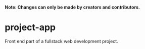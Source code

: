 **Note: Changes can only be made by creators and contributors.**

# project-app

Front end part of a fullstack web development project.
